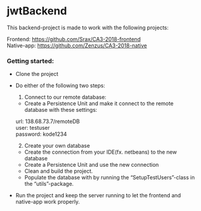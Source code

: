 # jwtBackend

This backend-project is made to work with the following projects:

Frontend:	https://github.com/Srax/CA3-2018-frontend <br>
Native-app:	https://github.com/Zenzus/CA3-2018-native

<h3>Getting started:</h3>

- Clone the project
- Do either of the following two steps:

  1. Connect to our remote database:
    - Create a Persistence Unit and make it connect to the remote database with these settings:
    
    url: 138.68.73.7/remoteDB <br>
    user: testuser <br>
    password: kode1234
    
  2. Create your own database
    - Create the connection from your IDE(fx. netbeans) to the new database
    - Create a Persistence Unit and use the new connection
    - Clean and build the project.
    - Populate the database with by running the “SetupTestUsers”-class in the “utils”-package.

- Run the project and keep the server running to let the frontend and native-app work properly.
